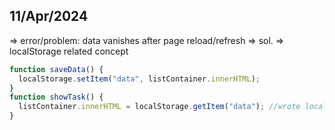 ## 11/Apr/2024

=> error/problem: data vanishes after page reload/refresh
=> sol. => localStorage related concept

````javascript
function saveData() {
  localStorage.setItem("data", listContainer.innerHTML);
}
function showTask() {
  listContainer.innerHTML = localStorage.getItem("data"); //wrote localContainer instead of listContainer (bcz just coping)
}
````
